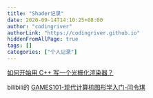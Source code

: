 ```yaml
---
title: "Shader记录"
date: 2020-09-14T14:10:25+08:00
author: "codingriver"
authorLink: "https://codingriver.github.io"
hiddenFromAllPage: true
tags: []
categories: ["个人记录"]
---
```


<!--more-->

[如何开始用 C++ 写一个光栅化渲染器？](https://www.zhihu.com/question/24786878/answer/1483055155)

bilibili的 [GAMES101-现代计算机图形学入门-闫令琪](https://www.bilibili.com/video/BV1X7411F744?from=search&seid=13728008737010812958)